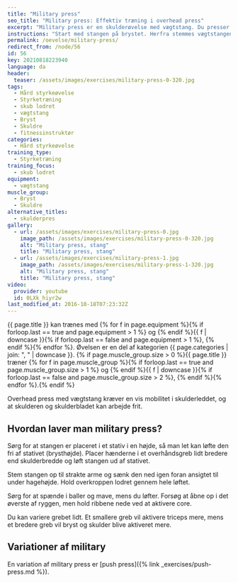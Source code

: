 ```yaml
---
title: "Military press"
seo_title: "Military press: Effektiv træning i overhead press"
excerpt: "Military press er en skulderøvelse med vægtstang. Du presser stangen over hovedet uden at bruge moment fra benene."
instructions: "Start med stangen på brystet. Herfra stemmes vægtstangen op til strakte arme ved at flytte hovedet lidt, mens du presser den forbi næsen."
permalink: /oevelse/military-press/
redirect_from: /node/56
id: 56
key: 20210818223940
language: da
header:
  teaser: /assets/images/exercises/military-press-0-320.jpg
tags:
  - Hård styrkeøvelse
  - Styrketræning
  - skub lodret
  - vægtstang
  - Bryst
  - Skuldre
  - fitnessinstruktør
categories:
  - Hård styrkeøvelse
training_type:
  - Styrketræning
training_focus:
  - skub lodret
equipment:
  - vægtstang
muscle_group:
  - Bryst
  - Skuldre
alternative_titles:
  - skulderpres
gallery:
  - url: /assets/images/exercises/military-press-0.jpg
    image_path: /assets/images/exercises/military-press-0-320.jpg
    alt: "Military press, stang"
    title: "Military press, stang"
  - url: /assets/images/exercises/military-press-1.jpg
    image_path: /assets/images/exercises/military-press-1-320.jpg
    alt: "Military press, stang"
    title: "Military press, stang"
video:
  provider: youtube
  id: 0LXk_hiyr2w
last_modified_at: 2016-10-18T07:23:32Z
---
```


{{ page.title }} kan trænes med {% for f in page.equipment %}{% if forloop.last == true and page.equipment > 1 %} og {% endif %}{{ f | downcase  }}{% if forloop.last == false and page.equipment > 1 %}, {% endif %}{% endfor %}. Øvelsen er en del af kategorien {{ page.categories | join: ", " | downcase }}. {% if page.muscle_group.size > 0 %}{{ page.title }} træner {% for f in page.muscle_group %}{% if forloop.last == true and page.muscle_group.size > 1 %} og {% endif %}{{ f | downcase }}{% if forloop.last == false and page.muscle_group.size > 2 %}, {% endif %}{% endfor %}.{% endif %}

Overhead press med vægtstang kræver en vis mobilitet i skulderleddet, og at skulderen og skulderbladet kan arbejde frit.

## Hvordan laver man military press?

Sørg for at stangen er placeret i et stativ i en højde, så man let kan løfte den fri af stativet (brysthøjde). Placer hænderne i et overhåndsgreb lidt bredere end skulderbredde og løft stangen ud af stativet.

Stem stangen op til strakte arme og sænk den ned igen foran ansigtet til under hagehøjde. Hold overkroppen lodret gennem hele løftet.

Sørg for at spænde i baller og mave, mens du løfter. Forsøg at åbne op i det øverste af ryggen, men hold ribbene nede ved at aktivere core.

Du kan variere grebet lidt. Et smallere greb vil aktivere triceps mere, mens et bredere greb vil bryst og skulder blive aktiveret mere.

## Variationer af military

En variation af military press er [push press]({% link _exercises/push-press.md %}).
